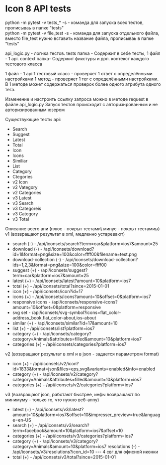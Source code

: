# Icon 8 API tests

python -m pytest -v tests_* -s - команда для запуска всех тестов, прописываь в папке "tests"\
python -m pytest -v file_test -s -  команда для запуска отдельного файла, вместо file_test нужно вставить название файла, прописываь в папке "tests"

api_logic.py - логика тестов.
tests папка - Содержит в себе тесты, 1 файл - 1 api.
context папка- Содержит фикстуры и доп. контекст каждого тестового класса

1 файл - 1 api
1 тестовый класс - проверяет 1 ответ с определёнными настройками
1 метод - проверяет 1 тег  с определёнными настройками.
В 1 методе может содержаться проверок более одного атрибута одного тега.

Изменение и настроить ссылку запроса можно в методе request в файле api_logic.py
Запуск тестов происходит с авторизированным и не авторизированным юзером

Существующие тесты api:

- Search
- Suggest
- Latest
- Total
- Icon
- Icons
- Similiar
- List
- Category
- Ctegories
- v2 Icon
- v2 Vategory
- v2 Categories
- v3 Latest
- v3 Search
- v3 Categoreis
- v3 Category
- v3 Total


Описание всего апи (плюс - покрыт тестами\ минус - покрыт тестамиы)
v1 (возвращают результат в xml, медленно устаревают)

- search (-) -				/api/iconsets/search?term=car&platform=ios7&amount=25
- download (-) -			/api/iconsets/download?id=1&format=png&size=100&color=ffff00&filename=test.png
- download-collection (-) -	/api/iconsets/download-collection?ids=1,2,3&format=png&size=100&color=ffff00
- suggest (+) -				/api/iconsets/suggest?term=car&platform=ios7&amount=25
- latest (+) -				/api/iconsets/latest?amount=10&platform=ios7
- total (+) -				/api/iconsets/total?since=2015-01-01
- icon (+) -				/api/iconsets/icon?id=17
- icons (+) -				/api/iconsets/icons?amount=10&offset=0&platform=ios7
- responsive icons - 	/api/iconsets/responsive-icons?amount=10&offset=0&platform=responsive
- svg set -				/api/iconsets/svg-symbol?icons=flat_color-address_book,flat_color-about,ios-about
- similar (+) -				/api/iconsets/similar?id=17&amount=10
- list (+) -				/api/iconsets/list?platform=ios7
- category (+) -			/api/iconsets/category?category=Animals&attributes=filled&amount=10&platform=ios7
- categories (+) -			/api/iconsets/categories?platform=ios7

v2 (возвращают результат в xml и в json - задается параметром format)

- icon (+) -				/api/iconsets/v2/icon?id=1833&format=json&files=eps,svg&variants=enabled&info=enabled
- category (+) -			/api/iconsets/v2/category?category=Animals&attributes=filled&amount=10&platform=ios7
- categories (+) -			/api/iconsets/v2/categories?platform=ios7

v3 (возвращают json, работают быстрее, инфы возвращают по минимуму - только то, что нужно веб-аппу)

- latest (+) -				/api/iconsets/v3/latest?amount=10&platform=ios7&offset=10&impresser_preview=true&language=en-US
- search (+) -				/api/iconsets/v3/search?term=facebook&amount=10&platform=ios7&offset=10
- categories (+) -			/api/iconsets/v3/categories?platform=ios7
- category (+) -			/api/iconsets/v3/category?category=Animals&amount=10&platform=ios7
resolutions (-) -			/api/iconsets/v3/resolutions?icon_id=10   --- 4 свг для офисной иконки
- total (+) -				/api/iconsets/v3/total?since=2015-01-01










